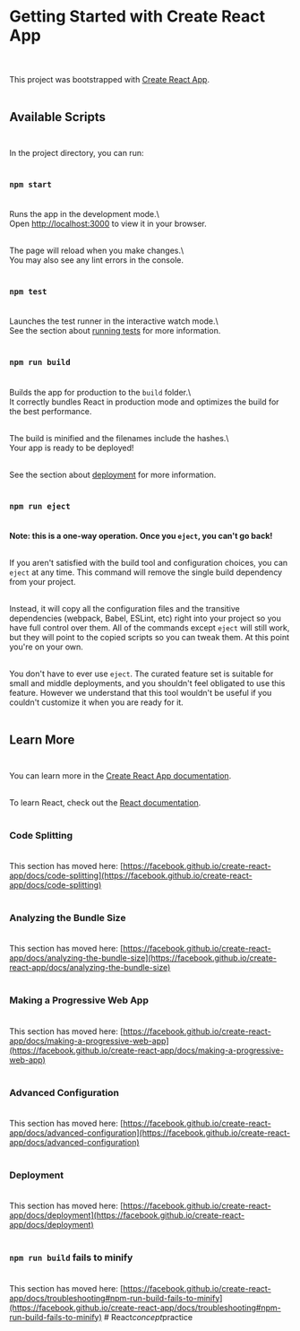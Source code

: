 # Getting Started with Create React App <br /> <br />

This project was bootstrapped with [Create React App](https://github.com/facebook/create-react-app). <br /> <br />

## Available Scripts <br /> <br />

In the project directory, you can run: <br /> <br />

### `npm start` <br /> <br />

Runs the app in the development mode.\ <br />
Open [http://localhost:3000](http://localhost:3000) to view it in your browser. <br /> <br />

The page will reload when you make changes.\ <br />
You may also see any lint errors in the console. <br /> <br />

### `npm test` <br /> <br />

Launches the test runner in the interactive watch mode.\ <br />
See the section about [running tests](https://facebook.github.io/create-react-app/docs/running-tests) for more information. <br /> <br />

### `npm run build` <br /> <br />

Builds the app for production to the `build` folder.\ <br />
It correctly bundles React in production mode and optimizes the build for the best performance. <br /> <br />

The build is minified and the filenames include the hashes.\ <br />
Your app is ready to be deployed! <br /> <br />

See the section about [deployment](https://facebook.github.io/create-react-app/docs/deployment) for more information. <br /> <br />

### `npm run eject` <br /> <br />

**Note: this is a one-way operation. Once you `eject`, you can't go back!** <br /> <br />

If you aren't satisfied with the build tool and configuration choices, you can `eject` at any time. This command will remove the single build dependency from your project. <br /> <br />

Instead, it will copy all the configuration files and the transitive dependencies (webpack, Babel, ESLint, etc) right into your project so you have full control over them. All of the commands except `eject` will still work, but they will point to the copied scripts so you can tweak them. At this point you're on your own. <br /> <br />

You don't have to ever use `eject`. The curated feature set is suitable for small and middle deployments, and you shouldn't feel obligated to use this feature. However we understand that this tool wouldn't be useful if you couldn't customize it when you are ready for it. <br /> <br />

## Learn More <br /> <br />

You can learn more in the [Create React App documentation](https://facebook.github.io/create-react-app/docs/getting-started). <br /> <br />

To learn React, check out the [React documentation](https://reactjs.org/). <br /> <br />

### Code Splitting <br /> <br />

This section has moved here: [https://facebook.github.io/create-react-app/docs/code-splitting](https://facebook.github.io/create-react-app/docs/code-splitting) <br /> <br />

### Analyzing the Bundle Size <br /> <br />

This section has moved here: [https://facebook.github.io/create-react-app/docs/analyzing-the-bundle-size](https://facebook.github.io/create-react-app/docs/analyzing-the-bundle-size) <br /> <br />

### Making a Progressive Web App <br /> <br />

This section has moved here: [https://facebook.github.io/create-react-app/docs/making-a-progressive-web-app](https://facebook.github.io/create-react-app/docs/making-a-progressive-web-app) <br /> <br />

### Advanced Configuration <br /> <br />

This section has moved here: [https://facebook.github.io/create-react-app/docs/advanced-configuration](https://facebook.github.io/create-react-app/docs/advanced-configuration) <br /> <br />

### Deployment <br /> <br />

This section has moved here: [https://facebook.github.io/create-react-app/docs/deployment](https://facebook.github.io/create-react-app/docs/deployment) <br /> <br />

### `npm run build` fails to minify <br /> <br />

This section has moved here: [https://facebook.github.io/create-react-app/docs/troubleshooting#npm-run-build-fails-to-minify](https://facebook.github.io/create-react-app/docs/troubleshooting#npm-run-build-fails-to-minify)
#   R e a c t * c o n c e p t * p r a c t i c e 
 
 
